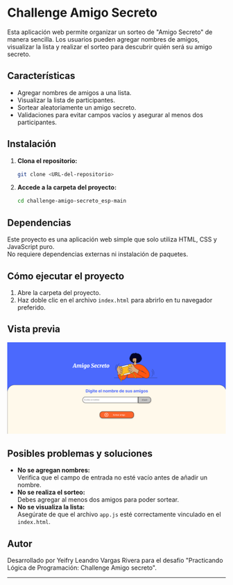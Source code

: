 # Challenge Amigo Secreto

Esta aplicación web permite organizar un sorteo de "Amigo Secreto" de manera sencilla. Los usuarios pueden agregar nombres de amigos, visualizar la lista y realizar el sorteo para descubrir quién será su amigo secreto.

## Características

- Agregar nombres de amigos a una lista.
- Visualizar la lista de participantes.
- Sortear aleatoriamente un amigo secreto.
- Validaciones para evitar campos vacíos y asegurar al menos dos participantes.

## Instalación

1. **Clona el repositorio:**
   ```bash
   git clone <URL-del-repositorio>
   ```
2. **Accede a la carpeta del proyecto:**
   ```bash
   cd challenge-amigo-secreto_esp-main
   ```

## Dependencias

Este proyecto es una aplicación web simple que solo utiliza HTML, CSS y JavaScript puro.  
No requiere dependencias externas ni instalación de paquetes.

## Cómo ejecutar el proyecto

1. Abre la carpeta del proyecto.
2. Haz doble clic en el archivo `index.html` para abrirlo en tu navegador preferido.

## Vista previa
![Captura del proyecto](assets/captura.png)

## Posibles problemas y soluciones

- **No se agregan nombres:**  
  Verifica que el campo de entrada no esté vacío antes de añadir un nombre.
- **No se realiza el sorteo:**  
  Debes agregar al menos dos amigos para poder sortear.
- **No se visualiza la lista:**  
  Asegúrate de que el archivo `app.js` esté correctamente vinculado en el `index.html`.

## Autor

Desarrollado por Yeifry Leandro Vargas Rivera para el desafio "Practicando Lógica de Programación: Challenge Amigo secreto".

---
